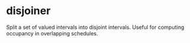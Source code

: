 # disjoiner
Split a set of valued intervals into disjoint intervals. Useful for computing occupancy in overlapping schedules.
